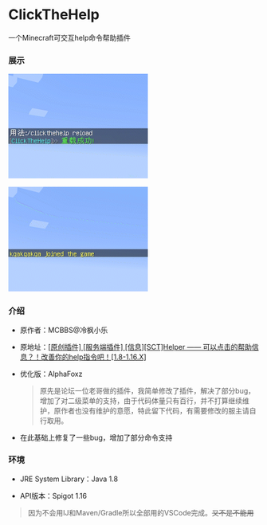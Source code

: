 # ClickTheHelp

一个Minecraft可交互help命令帮助插件

### 展示

![help](2.gif)

![config](1.gif)

### 介绍

- 原作者：MCBBS@冷枫小乐

- 原地址：[\[原创插件\] \[服务端插件\] \[信息\]\[SCT\]Helper —— 可以点击的帮助信息？！改善你的help指令吧！\[1.8-1.16.X\]](https://www.mcbbs.net/thread-1081486-1-1.html)

- 优化版：AlphaFoxz
  > 原先是论坛一位老哥做的插件，我简单修改了插件，解决了部分bug，增加了对二级菜单的支持，由于代码体量只有百行，并不打算继续维护，原作者也没有维护的意愿，特此留下代码，有需要修改的服主请自行取用。

- 在此基础上修复了一些bug，增加了部分命令支持

### 环境

- JRE System Library：Java 1.8

- API版本：Spigot 1.16

> 因为不会用IJ和Maven/Gradle所以全部用的VSCode完成。~~又不是不能用~~
